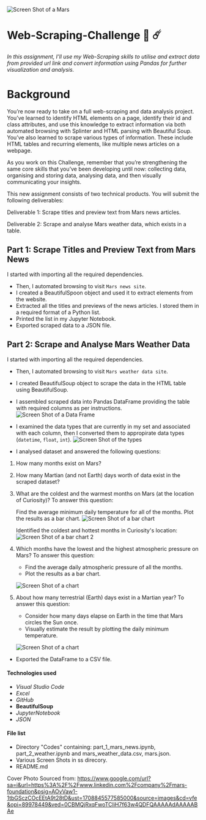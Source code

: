 ![Screen Shot of a Mars](ss/mars.jpeg)
# Web-Scraping-Challenge :rocket: :comet:
*In this assignment, I’ll use my Web-Scraping skills to utilise and extract data from provided url link and convert information using Pandas for further visualization and analysis.*

# Background
You’re now ready to take on a full web-scraping and data analysis project. You’ve learned to identify HTML elements on a page, identify their id and class attributes, and use this knowledge to extract information via both automated browsing with Splinter and HTML parsing with Beautiful Soup. You’ve also learned to scrape various types of information. These include HTML tables and recurring elements, like multiple news articles on a webpage.

As you work on this Challenge, remember that you’re strengthening the same core skills that you’ve been developing until now: collecting data, organising and storing data, analysing data, and then visually communicating your insights.


This new assignment consists of two technical products. You will submit the following deliverables:

Deliverable 1: Scrape titles and preview text from Mars news articles.

Deliverable 2: Scrape and analyse Mars weather data, which exists in a table.

## Part 1:  Scrape Titles and Preview Text from Mars News
I started with importing all the required dependencies.
* Then, I automated browsing to visit `Mars news site`.
* I created a BeautifulSpoon object and used it to extract elements from the website.
* Extracted all the titles and previews of the news articles. I stored them in a required format of a Python list.
* Printed the list in my Jupyter Notebook.
* Exported scraped data to a JSON file.

## Part 2: Scrape and Analyse Mars Weather Data
I started with importing all the required dependencies.
* Then, I automated browsing to visit `Mars weather data site`.
* I created BeautifulSoup object to scrape the data in the HTML table using BeautifulSoup.
* I assembled scraped data into Pandas DataFrame providing the table with required columns as per instructions. 
![Screen Shot of a Data Frame](ss/dataframe.png)

* I examined the data types that are currently in my set and associated with each column, then I converted them to appropirate data types (`datetime`, `float`, `int`).
![Screen Shot of the types](ss/types.png)

* I analysed dataset and answered the following questions: 

1. How many months exist on Mars?

2. How many Martian (and not Earth) days worth of data exist in the scraped dataset?

3. What are the coldest and the warmest months on Mars (at the location of Curiosity)? To answer this question:

    Find the average minimum daily temperature for all of the months.
    Plot the results as a bar chart.
    ![Screen Shot of a bar chart](ss/bar.png)

    Identified the coldest and hottest months in Curiosity's location:
    ![Screen Shot of a bar chart 2](ss/bar2.png)

4. Which months have the lowest and the highest atmospheric pressure on Mars? To answer this question:
    * Find the average daily atmospheric pressure of all the months.
    * Plot the results as a bar chart.

    ![Screen Shot of a chart](ss/pressurebar.png)

5. About how many terrestrial (Earth) days exist in a Martian year? To answer this question:
   * Consider how many days elapse on Earth in the time that Mars circles the Sun once.
    * Visually estimate the result by plotting the daily minimum temperature.

    ![Screen Shot of a chart](ss/last.png)


* Exported the DataFrame to a CSV file.


#### Technologies used
* *Visual Studio Code*
* *Excel* 
* *GitHub* 
* **BeautifulSoup**
* *JupyterNotebook*
* *JSON*


#### File list
* Directory "Codes" containing: part_1_mars_news.ipynb, part_2_weather.ipynb and mars_weather_data.csv, mars.json.
* Various Screen Shots in ss direcory.
* README.md

Cover Photo Sourced from: https://www.google.com/url?sa=i&url=https%3A%2F%2Fwww.linkedin.com%2Fcompany%2Fmars-foundation&psig=AOvVaw1-1tbGSczCOcEEtA9t28tD&ust=1708845577585000&source=images&cd=vfe&opi=89978449&ved=0CBMQjRxqFwoTCIiH7f63w4QDFQAAAAAdAAAAABAe